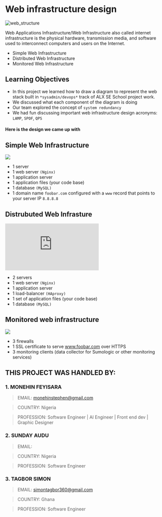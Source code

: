 # Web infrastructure design

![web_structure](https://media.geeksforgeeks.org/wp-content/uploads/20220817182651/NetworkInfrastructure1.png)

Web Applications Infrastructure/Web Infrastructure also called internet infrastructure is the physical hardware, transmission media, and software used to interconnect computers and users on the Internet.

- Simple Web Infrastructure
- Distributed Web Infrastructure
- Monitored Web Infrastructure

## Learning Objectives

- In this project we learned how to draw a diagram to represent  the web stack built in `*sysadmin/devops*` track of ALX SE School project work.
- We discussed what each component of the diagram is doing
- Our team explored the concept of `system redundancy`
- We had fun discussing important web infrastructure design acronyms: `LAMP`, `SPOF`, `QPS`

#### Here is the design we came up with 

## Simple Web Infrastructure

![](https://miro.medium.com/max/720/1*xKd1CchSaSKV83Oizju8kg.webp)

- 1 server
- 1 web server `(Nginx)`
- 1 application server
- 1 application files (your code base)
- 1 database `(MySQL)`
- 1 domain name `foobar.com` configured with a `www` record that points to your server IP `8.8.8.8`

## Distrubuted Web Infrasture

![](https://upload.wikimedia.org/wikipedia/commons/5/55/Network_Architecture_Diagram_-_Distributed_Web_Infrastructure.pdf)

- 2 servers
- 1 web server `(Nginx)`
- 1 application server
- 1 load-balancer `(HAproxy)`
- 1 set of application files (your code base)
- 1 database `(MySQL)`

## Monitored web infrastructure

![](https://miro.medium.com/max/720/1*t7oSAWV7gtp-WSRNXfM9Hw.webp)

- 3 firewalls
- 1 SSL certificate to serve www.foobar.com over HTTPS
- 3 monitoring clients (data collector for Sumologic or other monitoring services)


## THIS PROJECT WAS HANDLED BY:

### 1. MONEHIN FEYISARA

>    EMAIL: monehinstephen@gmail.com

>    COUNTRY: Nigeria

>    PROFESSION: Software Engineer | AI Engineer | Front end dev | Graphic Designer

###  2. SUNDAY AUDU

>   EMAIL:

>   COUNTRY: Nigeria

>   PROFESSION: Software Engineer


###  3. TAGBOR SIMON

>   EMAIL: simontagbor360@gmail.com

>   COUNTRY: Ghana

>   PROFESSION: Software Engineer 
 
